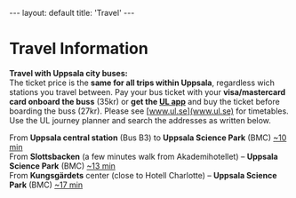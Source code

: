 --- layout: default title: 'Travel' ---

# Travel Information

**Travel with Uppsala city buses:**  
The ticket price is the **same for all trips within Uppsala**,
regardless wich stations you travel between. Pay your bus ticket with
your **visa/mastercard card onboard the buss** (35kr) or **get the
[UL app](https://www.ul.se/skaffaappen/)** and buy the ticket before
boarding the buss (27kr).  Please see [www.ul.se](www.ul.se) for
timetables. Use the UL journey planner and search the addresses as
written below.

From **Uppsala central station** (Bus B3) to **Uppsala Science Park** (BMC) [~10 min](https://www.google.se/maps/dir/Uppsala+Centralstation,+Uppsala/59.8419003,17.6364859/@59.8497883,17.6282717,15z/data=!3m1!4b1!4m9!4m8!1m5!1m1!1s0x465fcbf9a0d697b1:0x1901cc46b512aff6!2m2!1d17.6460864!2d59.8585338!1m0!3e3)  
From **Slottsbacken** (a few minutes walk from Akademihotellet) – **Uppsala Science Park** (BMC) [~13 min](https://www.google.se/maps/dir/Akademihotellet,+Uppsala/59.8419003,17.6364859/@59.8487143,17.6309212,15.75z/data=!4m9!4m8!1m5!1m1!1s0x465fcbf17a719c15:0xebebee5d1f67c334!2m2!1d17.6306462!2d59.8563615!1m0!3e3)  
From **Kungsgärdets** center (close to Hotell Charlotte) – **Uppsala Science Park** (BMC) [~17 min](https://www.google.se/maps/dir/Hotell+Charlotte,+S:t+Johannesgatan,+Uppsala/59.8419003,17.6364859/@59.8542868,17.6325579,14z/data=!3m1!4b1!4m9!4m8!1m5!1m1!1s0x465fcb9214aca763:0x6de595ee3cbf07a3!2m2!1d17.6197513!2d59.855938!1m0!3e3)  
